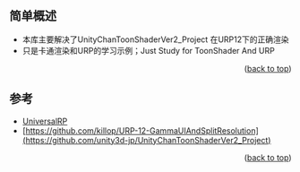 <div id="top"></div>
<!--
*** Thanks for checking out the Best-README-Template. If you have a suggestion
*** that would make this better, please fork the repo and create a pull request
*** or simply open an issue with the tag "enhancement".
*** Don't forget to give the project a star!
*** Thanks again! Now go create something AMAZING! :D
-->



<!-- PROJECT SHIELDS -->
<!--
*** I'm using markdown "reference style" links for readability.
*** Reference links are enclosed in brackets [ ] instead of parentheses ( ).
*** See the bottom of this document for the declaration of the reference variables
*** for contributors-url, forks-url, etc. This is an optional, concise syntax you may use.
*** https://www.markdownguide.org/basic-syntax/#reference-style-links
-->




<!-- ABOUT THE PROJECT -->
## 简单概述

* 本库主要解决了UnityChanToonShaderVer2_Project 在URP12下的正确渲染
* 只是卡通渲染和URP的学习示例；Just Study for ToonShader And URP

<p align="right">(<a href="#top">back to top</a>)</p>


<!-- ACKNOWLEDGMENTS -->
## 参考
* [UniversalRP](https://github.com/devagame/UniversalRP )
* [https://github.com/killop/URP-12-GammaUIAndSplitResolution](https://github.com/unity3d-jp/UnityChanToonShaderVer2_Project)

<p align="right">(<a href="#top">back to top</a>)</p>
